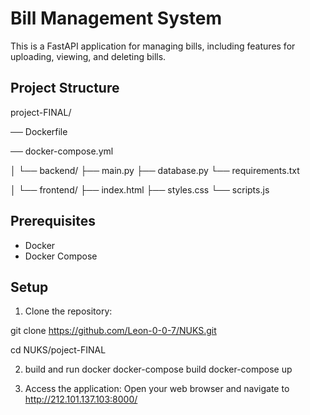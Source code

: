 # Bill Management System

This is a FastAPI application for managing bills, including features for uploading, viewing, and deleting bills.

## Project Structure

project-FINAL/


── Dockerfile

── docker-compose.yml


│
└── backend/
├── main.py
├── database.py
└── requirements.txt


│
└── frontend/
├── index.html
├── styles.css
└── scripts.js

## Prerequisites

- Docker
- Docker Compose

## Setup

1. Clone the repository:

git clone  https://github.com/Leon-0-0-7/NUKS.git

cd NUKS/poject-FINAL


2. build and run docker
docker-compose build
docker-compose up

3. Access the application:
Open your web browser and navigate to http://212.101.137.103:8000/
